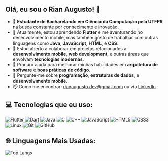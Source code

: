 ## Olá, eu sou o Rian Augusto! 👋

- 🔭 **Estudante de Bacharelando em Ciência da Computação pela UTFPR** na busca constante por conhecimento e inovação.
- 🌱 Atualmente, estou aprendendo **Flutter** e me aventurando no desenvolvimento mobile, mas também gosto de trabalhar com outras linguagens como **Java**, **JavaScript**, **HTML**, e **CSS**.
- 👯 Estou aberto a colaborar em projetos relacionados a **desenvolvimento mobile**, **web development**, e outras áreas que envolvam **tecnologias modernas**.
- 🤔 Procuro ajuda para melhorar minhas habilidades em **arquitetura de software** e **boas práticas de código**.
- 💬 Pergunte-me sobre **programação**, **estruturas de dados**, e **desenvolvimento mobile**.
- 📫 Como me encontrar: [rianaugusto.dev@gmail.com](mailto:rianaugusto.dev@gmail.com) ou via [LinkedIn](https://www.linkedin.com/in/rian-augusto-de-matos-amaral-91690025a/).

## 💻 Tecnologias que eu uso:

![Flutter](https://img.shields.io/badge/Flutter-02569B?style=for-the-badge&logo=flutter&logoColor=white) 
![Dart](https://img.shields.io/badge/Dart-00B4AB?style=for-the-badge&logo=dart&logoColor=white)
![Java](https://img.shields.io/badge/Java-007396?style=for-the-badge&logo=java&logoColor=white) 
![C](https://img.shields.io/badge/C-A8B400?style=for-the-badge&logo=c&logoColor=white) 
![C++](https://img.shields.io/badge/C++-00599C?style=for-the-badge&logo=cplusplus&logoColor=white) 
![JavaScript](https://img.shields.io/badge/JavaScript-F7DF1E?style=for-the-badge&logo=javascript&logoColor=black) 
![HTML5](https://img.shields.io/badge/HTML5-E34F26?style=for-the-badge&logo=html5&logoColor=white) 
![CSS3](https://img.shields.io/badge/CSS3-1572B6?style=for-the-badge&logo=css3&logoColor=white) 
![Linux](https://img.shields.io/badge/Linux-FCC624?style=for-the-badge&logo=linux&logoColor=black) 
![Git](https://img.shields.io/badge/Git-F05032?style=for-the-badge&logo=git&logoColor=white) 
![GitHub](https://img.shields.io/badge/GitHub-181717?style=for-the-badge&logo=github&logoColor=white) 

## 🌐 Linguagens Mais Usadas:

![Top Langs](https://github-readme-stats.vercel.app/api/top-langs/?username=rianaugust00&layout=compact&theme=radical)
